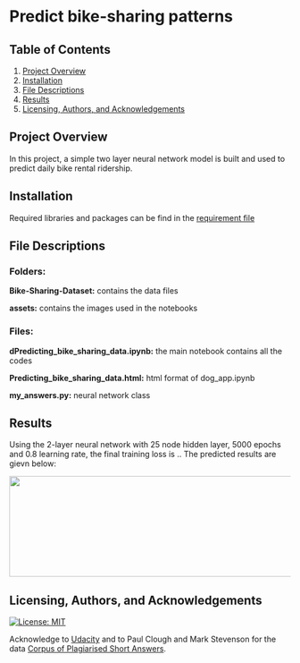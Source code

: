 # Predict bike-sharing patterns


## Table of Contents

1. [Project Overview](#project_overview)
2. [Installation](#installation)
3. [File Descriptions](#files)
4. [Results](#results)
5. [Licensing, Authors, and Acknowledgements](#licensing)

## Project Overview <a name="project_overview"></a>

In this project, a simple two layer neural network model is built and used to predict daily bike rental ridership.

## Installation <a name="installation"></a>

Required libraries and packages can be find in the [requirement file]('requirement.txt')

## File Descriptions <a name="files"></a>

### Folders: 
**Bike-Sharing-Dataset:** contains the data files

**assets:** contains the images used in the notebooks

### Files:
**dPredicting_bike_sharing_data.ipynb:** the main notebook contains all the codes

**Predicting_bike_sharing_data.html:** html format of dog_app.ipynb

**my_answers.py:** neural network class

## Results<a name="results"></a>

Using the 2-layer neural network with 25 node hidden layer, 5000 epochs and 0.8 learning rate, the final training loss is  ..
The predicted results are gievn below:

<img src="notebook_ims/pytorch_nn_result.png" width="600" height="180" />

## Licensing, Authors, and Acknowledgements<a name="licensing"></a>

[![License: MIT](https://img.shields.io/badge/License-MIT-yellow.svg)](https://opensource.org/licenses/MIT)

Acknowledge to [Udacity](https://www.udacity.com/) and to Paul Clough and Mark Stevenson for the data [Corpus of Plagiarised Short Answers](https://ir.shef.ac.uk/cloughie/resources/plagiarism_corpus.html).  




